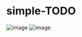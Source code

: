 # simple-TODO

![image](https://github.com/shivkantmani/simple-TODO/assets/62963182/fa3900ff-2afb-4877-ad03-81f8858293fa)
![image](https://github.com/shivkantmani/simple-TODO/assets/62963182/1e7dc83a-b4b4-41b1-b69b-0dc1a88a0e17)
